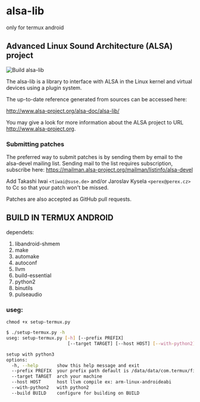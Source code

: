 # alsa-lib
only for termux android
## Advanced Linux Sound Architecture (ALSA) project

![Build alsa-lib](https://github.com/alsa-project/alsa-lib/workflows/Build%20alsa-lib/badge.svg?branch=master)

The alsa-lib is a library to interface with ALSA in the Linux kernel and
virtual devices using a plugin system.

The up-to-date reference generated from sources can be accessed here:

http://www.alsa-project.org/alsa-doc/alsa-lib/

You may give a look for more information about the ALSA project to URL
http://www.alsa-project.org.

### Submitting patches

The preferred way to submit patches is by sending them by email to the
alsa-devel mailing list. Sending mail to the list requires subscription,
subscribe here: https://mailman.alsa-project.org/mailman/listinfo/alsa-devel

Add Takashi Iwai `<tiwai@suse.de>` and/or Jaroslav Kysela `<perex@perex.cz>` to
Cc so that your patch won't be missed.

Patches are also accepted as GitHub pull requests.

## BUILD IN TERMUX ANDROID
dependets:
  1. libandroid-shmem
  2. make
  3. automake
  4. autoconf
  5. llvm
  6. build-essential
  7. python2
  8. binutils
  9. pulseaudio


### useg:
```chmod +x setup-termux.py```

```bash
$ ./setup-termux.py -h
useg: setup-termux.py [-h] [--prefix PREFIX]
                       [--target TARGET] [--host HOST] [--with-python2] [--build BUILD]

setup with python3
options:
  -h, --help       show this help message and exit
  --prefix PREFIX  your prefix path default is /data/data/com.termux/files/usr
  --target TARGET  arch your machine
  --host HOST      host llvm compile ex: arm-linux-androideabi
  --with-python2   with python2
  --build BUILD    configure for building on BUILD
```
